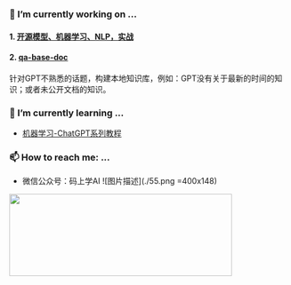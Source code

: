 ### 🔭 I’m currently working on ...

#### 1. [开源模型、机器学习、NLP，实战](https://github.com/erberry/ThinkML)

#### 2. [qa-base-doc](https://github.com/erberry/openai-cookbook-demo/tree/main/qa-base-doc)

针对GPT不熟悉的话题，构建本地知识库，例如：GPT没有关于最新的时间的知识；或者未公开文档的知识。

###  🌱 I’m currently learning ...

- [机器学习-ChatGPT系列教程](https://mp.weixin.qq.com/mp/appmsgalbum?__biz=Mzk0MDI2Nzc3Mw==&action=getalbum&album_id=2951898067476398088#wechat_redirect)

### 📫 How to reach me: ...

* 微信公众号：码上学AI
![图片描述](./55.png =400x148)
<img src="https://erberry.github.io/55.png" width="400" height="148" />

